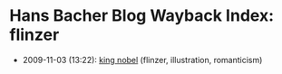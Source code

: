 # Hans Bacher Blog Wayback Index: flinzer

* 2009-11-03 (13:22): [king nobel](https://web.archive.org/web/https://one1more2time3.wordpress.com/2009/11/03/king-nobel/) (flinzer, illustration, romanticism)